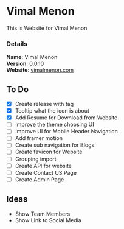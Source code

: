 # Vimal Menon

This is Website for Vimal Menon

### Details

<b>Name</b>: Vimal Menon
<br/>
<b>Version</b>: 0.0.10
<br/>
<b>Website</b>: [vimalmenon.com](https://vimalmenon.com)
<br/>

## To Do

- [x] Create release with tag
- [x] Tooltip what the icon is about
- [x] Add Resume for Download from Website
- [ ] Improve the theme choosing UI
- [ ] Improve UI for Mobile Header Navigation
- [ ] Add framer motion
- [ ] Create sub navigation for Blogs
- [ ] Create favicon for Website
- [ ] Grouping import
- [ ] Create API for website
- [ ] Create Contact US Page
- [ ] Create Admin Page

## Ideas

- Show Team Members
- Show Link to Social Media
